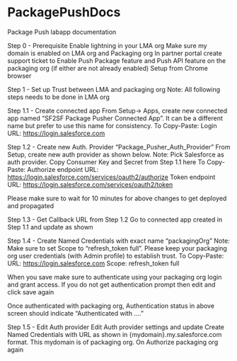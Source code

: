 # PackagePushDocs
Package Push labapp documentation

Step 0 - Prerequisite
Enable lightning in your LMA org
Make sure my domain is enabled on LMA org and Packaging org 
In partner portal create support ticket to Enable Push Package feature and Push API feature on the packaging org (if either are not already enabled)
Setup from Chrome browser 

Step 1 - Set up Trust between LMA and packaging org
Note: All following steps needs to be done in LMA org

Step 1.1 - Create connected app 
From Setup-> Apps, create new connected app named “SF2SF Package Pusher Connected App”. It can be a different name but prefer to use this name for consistency. 
To Copy-Paste:
Login URL: https://login.salesforce.com



Step 1.2 - Create new Auth. Provider “Package_Pusher_Auth_Provider” 
From Setup, create new auth provider as shown below. 
Note: Pick Salesforce as auth provider. Copy Consumer Key and Secret from Step 1.1 here
To Copy-Paste:
Authorize endpoint URL: https://login.salesforce.com/services/oauth2/authorize
Token endpoint URL: https://login.salesforce.com/services/oauth2/token


Please make sure to wait for 10 minutes for above changes to get deployed and propagated

Step 1.3 - Get Callback URL from Step 1.2 
Go to connected app created in Step 1.1 and update as shown 


Step 1.4 - Create Named Credentials with exact name “packagingOrg”
Note: Make sure to set Scope to “refresh_token full”. Please keep your packaging org user credentials (with Admin profile) to establish trust.
To Copy-Paste:
URL: https://login.salesforce.com
Scope: refresh_token full

When you save make sure to authenticate using your packaging org login and grant access. If you do not get authentication prompt then edit and click save again

Once authenticated with packaging org, Authentication status in above screen should indicate “Authenticated with ….”


Step 1.5 - Edit Auth provider 
Edit Auth provider settings and update Create Named Credentials with URL as shown in {mydomain}.my.salesforce.com format. This mydomain is of packaging org. On Authorize packaging org again


